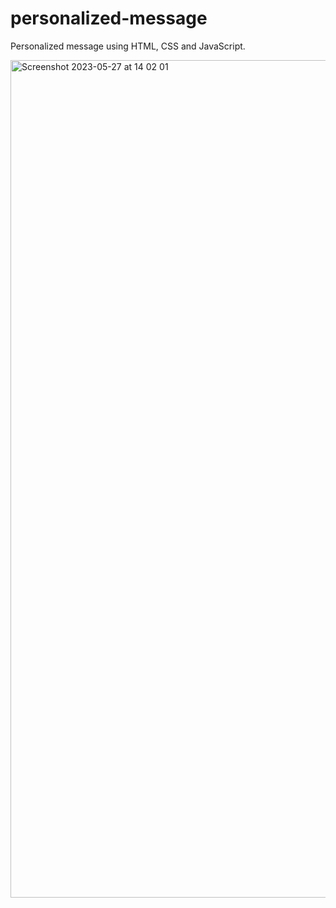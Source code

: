 # personalized-message

Personalized message using HTML, CSS and JavaScript.

<img width="1340" alt="Screenshot 2023-05-27 at 14 02 01" src="https://github.com/vickneee/personalized-message/assets/93821265/b9667d76-347c-4d36-83ca-518e9614dc53">
